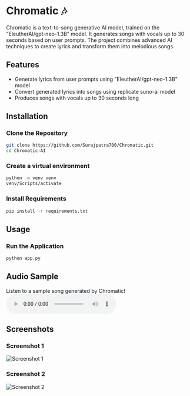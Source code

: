 
# Chromatic 🎶

Chromatic is a text-to-song generative AI model, trained on the "EleutherAI/gpt-neo-1.3B" model. It generates songs with vocals up to 30 seconds based on user prompts. The project combines advanced AI techniques to create lyrics and transform them into melodious songs.

## Features
- Generate lyrics from user prompts using "EleutherAI/gpt-neo-1.3B" model
- Convert generated lyrics into songs using replicate suno-ai model
- Produces songs with vocals up to 30 seconds long

## Installation

### Clone the Repository
```bash
git clone https://github.com/Surajpatra700/Chromatic.git
cd Chromatic-AI
```

### Create a virtual environment
```bash
python -m venv venv
venv/Scripts/activate
```

### Install Requirements
```bash
pip install -r requirements.txt
```

## Usage

### Run the Application
```bash
python app.py
```

## Audio Sample
Listen to a sample song generated by Chromatic!
<audio controls>
  <source src="https://drive.google.com/uc?export=download&id=1L5wgtELjQDaGq0HZEfkRJaOGfEChtNEZ" type="audio/mpeg">
  Your browser does not support the audio element.
</audio>


## Screenshots

### Screenshot 1
![Screenshot 1](https://drive.google.com/uc?export=download&id=1L8Nqm3ZGkX9aYjwsB3tVZHZDa46SCDMH)

### Screenshot 2
![Screenshot 2](https://drive.google.com/uc?export=download&id=1L7vcBlninQCcHqpGkQKLLgnaHheQFav_)
